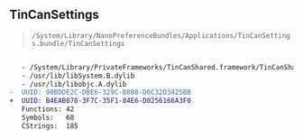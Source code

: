 ## TinCanSettings

> `/System/Library/NanoPreferenceBundles/Applications/TinCanSettings.bundle/TinCanSettings`

```diff

   - /System/Library/PrivateFrameworks/TinCanShared.framework/TinCanShared
   - /usr/lib/libSystem.B.dylib
   - /usr/lib/libobjc.A.dylib
-  UUID: 90BDDE2C-DBE6-329C-B8B8-D6C32D3425BB
+  UUID: B4EAB078-3F7C-35F1-84E6-D0256166A3F0
   Functions: 42
   Symbols:   68
   CStrings:  185

```
